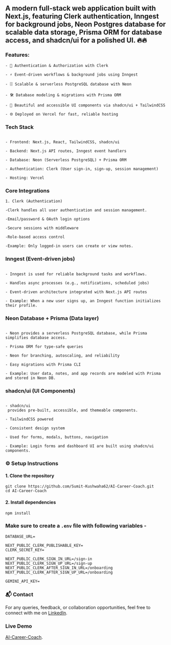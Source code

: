 ## A modern full-stack web application built with Next.js, featuring Clerk authentication, Inngest for background jobs, Neon Postgres database for scalable data storage, Prisma ORM for database access, and shadcn/ui for a polished UI. 🔥🔥


### Features:

```
- 🔐 Authentication & Authorization with Clerk

- ⚡ Event-driven workflows & background jobs using Inngest

- 🗄️ Scalable & serverless PostgreSQL database with Neon

- 🛠️ Database modeling & migrations with Prisma ORM

- 🎨 Beautiful and accessible UI components via shadcn/ui + TailwindCSS

- 🌐 Deployed on Vercel for fast, reliable hosting
```


### Tech Stack
```

- Frontend: Next.js, React, TailwindCSS, shadcn/ui

- Backend: Next.js API routes, Inngest event handlers

- Database: Neon (Serverless PostgreSQL) + Prisma ORM

- Authentication: Clerk (User sign-in, sign-up, session management)

- Hosting: Vercel

```

### Core Integrations
```
1. Clerk (Authentication)

-Clerk handles all user authentication and session management.

-Email/password & OAuth login options

-Secure sessions with middleware

-Role-based access control

-Example: Only logged-in users can create or view notes.
```

### Inngest (Event-driven jobs)

```

- Inngest is used for reliable background tasks and workflows.

- Handles async processes (e.g., notifications, scheduled jobs)

- Event-driven architecture integrated with Next.js API routes

- Example: When a new user signs up, an Inngest function initializes their profile.
```

### Neon Database + Prisma (Data layer)

```

- Neon provides a serverless PostgreSQL database, while Prisma simplifies database access.

- Prisma ORM for type-safe queries

- Neon for branching, autoscaling, and reliability

- Easy migrations with Prisma CLI

- Example: User data, notes, and app records are modeled with Prisma and stored in Neon DB.
```

### shadcn/ui (UI Components)
```

- shadcn/ui
 provides pre-built, accessible, and themeable components.

- TailwindCSS powered

- Consistent design system

- Used for forms, modals, buttons, navigation

- Example: Login forms and dashboard UI are built using shadcn/ui components.
```

### ⚙️ Setup Instructions

#### 1. Clone the repository
```
git clone https://github.com/Sumit-Kushwaha62/AI-Career-Coach.git
cd AI-Career-Coach

```
#### 2. Install dependencies

```
npm install
```


### Make sure to create a `.env` file with following variables -

```
DATABASE_URL=

NEXT_PUBLIC_CLERK_PUBLISHABLE_KEY=
CLERK_SECRET_KEY=

NEXT_PUBLIC_CLERK_SIGN_IN_URL=/sign-in
NEXT_PUBLIC_CLERK_SIGN_UP_URL=/sign-up
NEXT_PUBLIC_CLERK_AFTER_SIGN_IN_URL=/onboarding
NEXT_PUBLIC_CLERK_AFTER_SIGN_UP_URL=/onboarding

GEMINI_API_KEY=
```
### 📬 Contact
For any queries, feedback, or collaboration opportunities, feel free to connect with me on [LinkedIn](https://www.linkedin.com/in/sumit-kushwaha-83b608357/).

### Live Demo
[AI-Career-Coach](ai-career-coach-eta-sable.vercel.app).
